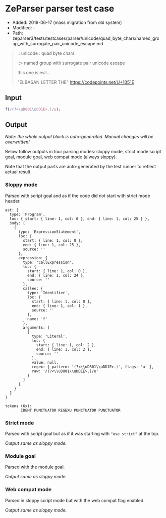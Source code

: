 # ZeParser parser test case

- Added: 2019-06-17 (mass migration from old system)
- Modified: -
- Path: zeparser3/tests/testcases/parser/unicode/quad_byte_chars/named_group_with_surrogate_pair_unicode_escape.md

> :: unicode : quad byte chars
>
> ::> named group with surrogate pair unicode escape
>
> this one is evil...
>
> "ELBASAN LETTER THE" https://codepoints.net/U+1051E

## Input

`````js
f(/(?<\uD801\uDD1E>.)/u);
`````

## Output

_Note: the whole output block is auto-generated. Manual changes will be overwritten!_

Below follow outputs in four parsing modes: sloppy mode, strict mode script goal, module goal, web compat mode (always sloppy).

Note that the output parts are auto-generated by the test runner to reflect actual result.

### Sloppy mode

Parsed with script goal and as if the code did not start with strict mode header.

`````
ast: {
  type: 'Program',
  loc: { start: { line: 1, col: 0 }, end: { line: 1, col: 25 } },
  body: [
    {
      type: 'ExpressionStatement',
      loc: {
        start: { line: 1, col: 0 },
        end: { line: 1, col: 25 },
        source: ''
      },
      expression: {
        type: 'CallExpression',
        loc: {
          start: { line: 1, col: 0 },
          end: { line: 1, col: 24 },
          source: ''
        },
        callee: {
          type: 'Identifier',
          loc: {
            start: { line: 1, col: 0 },
            end: { line: 1, col: 1 },
            source: ''
          },
          name: 'f'
        },
        arguments: [
          {
            type: 'Literal',
            loc: {
              start: { line: 1, col: 2 },
              end: { line: 1, col: 2 },
              source: ''
            },
            value: null,
            regex: { pattern: '(?<\\uD801\\uDD1E>.)', flags: 'u' },
            raw: '/(?<\\uD801\\uDD1E>.)/u'
          }
        ]
      }
    }
  ]
}

tokens (6x):
       IDENT PUNCTUATOR REGEXU PUNCTUATOR PUNCTUATOR
`````

### Strict mode

Parsed with script goal but as if it was starting with `"use strict"` at the top.

_Output same as sloppy mode._

### Module goal

Parsed with the module goal.

_Output same as sloppy mode._

### Web compat mode

Parsed in sloppy script mode but with the web compat flag enabled.

_Output same as sloppy mode._
